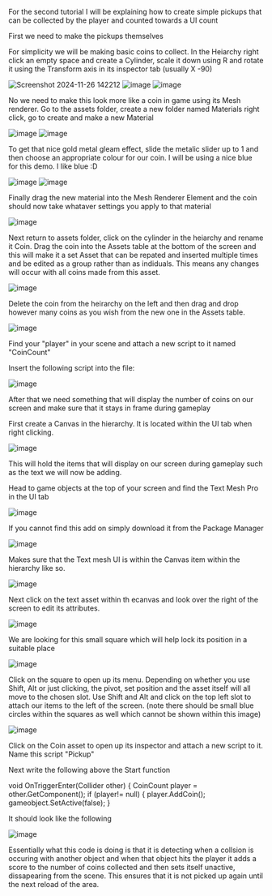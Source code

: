 For the second tutorial I will be explaining how to create simple pickups that can be collected by the player and counted towards a UI count 

First we need to make the pickups themselves

For simplicity we will be making basic coins to collect. In the Heiarchy right click an empty space and create a Cylinder, scale it down using R and rotate it using  the Transform axis in its inspector tab (usually X -90)

![Screenshot 2024-11-26 142212](https://github.com/user-attachments/assets/920baac7-e779-4094-ad9a-77f3a4c953a8)
![image](https://github.com/user-attachments/assets/ef45f4d0-0728-4da4-ad2e-ad1440c59161)
![image](https://github.com/user-attachments/assets/81b8bdf8-414d-4022-9b8a-9f8371fcb26d)

No we need to make this look more like a coin in game using its Mesh renderer. Go to the assets folder, create a new folder named Materials right click, go to create and make a new Material

![image](https://github.com/user-attachments/assets/b7a71d6d-8fdd-4257-b80d-75bb265b5994)
![image](https://github.com/user-attachments/assets/53fdb35c-ae8c-467b-81be-7ed67b645d45)


To get that nice gold metal gleam effect, slide the metalic slider up to 1 and then choose an appropriate colour for our coin. I will be using a nice blue for this demo. I like blue :D

![image](https://github.com/user-attachments/assets/f199a1dd-826a-4f8a-a0e8-9ddc7cb8fb23)
![image](https://github.com/user-attachments/assets/2321cc01-6dc6-45ca-bf72-ab0d8fde1fff)


Finally drag the new material into the Mesh Renderer Element and the coin should now take whataver settings you apply to that material

![image](https://github.com/user-attachments/assets/ded22e7e-8050-4a99-9712-baaeaa2984dc)

Next return to assets folder, click on the cylinder in the heiarchy and rename it Coin. Drag the coin into the Assets table at the bottom of the screen and this will make it a set Asset that can be repated and inserted multiple times and be edited as a group rather than as indiduals. This means any changes will occur with all coins made from this asset.

![image](https://github.com/user-attachments/assets/98cef2ba-f6bc-4445-8543-9a209a71fddf)


Delete the coin from the heirarchy on the left and then drag and drop however many coins as you wish from the new one in the Assets table. 

![image](https://github.com/user-attachments/assets/1369fa2e-6e92-451c-91fb-c5487e1c6c8e)

Find your "player" in your scene and attach a new script to it named "CoinCount" 

Insert the following script into the file:

![image](https://github.com/user-attachments/assets/919248f9-a405-44a6-8a1c-a4a9ecf748bb)

After that we need something that will display the number of coins on our screen and make sure that it stays in frame during gameplay

First create a Canvas in the hierarchy. It is located within the UI tab when right clicking.

![image](https://github.com/user-attachments/assets/45db0882-87ff-4da9-ae26-27ab9e9b2ca4)

This will hold the items that will display on our screen during gameplay such as the text we will now be adding. 

Head to game objects at the top of your screen and find the Text Mesh Pro in the UI tab

![image](https://github.com/user-attachments/assets/fe4eadcf-7fb6-4c41-b57f-2d3f5dd4330e)

If you cannot find this add on simply download it from the Package Manager

![image](https://github.com/user-attachments/assets/adab8768-565a-475d-95e5-0731697b2ec8)

Makes sure that the Text mesh UI is within the Canvas item within the hierarchy like so. 

![image](https://github.com/user-attachments/assets/ef34805d-8c96-4179-ac3e-382c2af51207)

Next click on the text asset within th ecanvas and look over the right of the screen to edit its attributes. 

![image](https://github.com/user-attachments/assets/83279bba-dae4-4652-af55-0744c0524017)

We are looking for this small square which will help lock its position in a suitable place 

![image](https://github.com/user-attachments/assets/d2cc884b-a9cd-4441-92a5-f83a4c20a91b)

Click on the square to open up its menu. Depending on whether you use Shift, Alt or just clicking, the pivot, set position and the asset itself will all move to the chosen slot. Use Shift and Alt and click on the top left slot to attach our items to the left of the screen. (note there should be small blue circles within the squares as well which cannot be shown within this image)

![image](https://github.com/user-attachments/assets/9f616898-b2ff-4fcd-ba7a-4cf41539fe7a)




Click on the Coin asset to open up its inspector and attach a new script to it. Name this script "Pickup"

Next write the following above the Start function 

void OnTriggerEnter(Collider other)
{ 
  CoinCount player = other.GetComponent<CoinCount>();
if (player!= null)
{
player.AddCoin();
gameobject.SetActive(false);
}

It should look like the following

![image](https://github.com/user-attachments/assets/7ab998fc-c56d-4599-a648-3b273936465c)

Essentially what this code is doing is that it is detecting when a collsion is occuring with another object and when that object hits the player it adds a score to the number of coins collected and then sets itself unactive, dissapearing from the scene. 
This ensures that it is not picked up again until the next reload of the area. 








